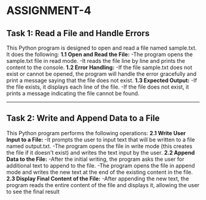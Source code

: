 # ASSIGNMENT-4

## Task 1: Read a File and Handle Errors

This Python program is designed to open and read a file named sample.txt. It does the following:
**1.1 Open and Read the File:**
    -The program opens the sample.txt file in read mode.
    -It reads the file line by line and prints the content to the console.
**1.2 Error Handling:**
    -If the file sample.txt does not exist or cannot be opened, the program will handle the error gracefully and print a message saying that the file does not exist.
**1.3 Expected Output:**
    -If the file exists, it displays each line of the file.
    -If the file does not exist, it prints a message indicating the file cannot be found.

---

## Task 2: Write and Append Data to a File

This Python program performs the following operations:
**2.1 Write User Input to a File:**
    -It prompts the user to input text that will be written to a file named output.txt.
    -The program opens the file in write mode (this creates the file if it doesn't exist) and writes the text input by the user.
**2.2 Append Data to the File:**
    -After the initial writing, the program asks the user for additional text to append to the file.
    -The program opens the file in append mode and writes the new text at the end of the existing content in the file.
**2.3 Display Final Content of the File:**
    -After appending the new text, the program reads the entire content of the file and displays it, allowing the user to see the final result

